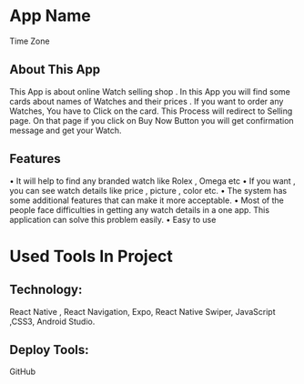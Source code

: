 # App Name
Time Zone

## About This App
This App is about online Watch selling shop . In this App
you will find some cards about names of Watches and their
prices . If you want to order any Watches, You have to Click
on the card. This Process will redirect to Selling page. On
that page if you click on Buy Now Button you will get
confirmation message and get your Watch.

## Features
• It will help to find any branded watch like Rolex , Omega etc
• If you want , you can see watch details like price , picture , color etc.
• The system has some additional features that can make it more acceptable.
• Most of the people face difficulties in getting any watch details in a one app. This application can solve this problem easily.
• Easy to use

# Used Tools In Project
## Technology:
React Native , React Navigation, Expo, React Native Swiper,
JavaScript ,CSS3, Android Studio.

## Deploy Tools:
GitHub
